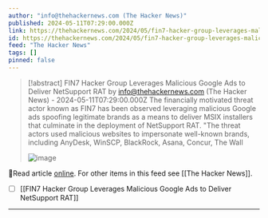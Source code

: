```yaml
---
author: "info@thehackernews.com (The Hacker News)"
published: 2024-05-11T07:29:00.000Z
link: https://thehackernews.com/2024/05/fin7-hacker-group-leverages-malicious.html
id: https://thehackernews.com/2024/05/fin7-hacker-group-leverages-malicious.html
feed: "The Hacker News"
tags: []
pinned: false
---
```

> [!abstract] FIN7 Hacker Group Leverages Malicious Google Ads to Deliver NetSupport RAT by info@thehackernews.com (The Hacker News) - 2024-05-11T07:29:00.000Z
> The financially motivated threat actor known as FIN7 has been observed leveraging malicious Google ads spoofing legitimate brands as a means to deliver MSIX installers that culminate in the deployment of NetSupport RAT. "The threat actors used malicious websites to impersonate well-known brands, including AnyDesk, WinSCP, BlackRock, Asana, Concur, The Wall
>
> ![image](https://blogger.googleusercontent.com/img/b/R29vZ2xl/AVvXsEidGxM7ADAzrplKASUpJQ3bzcolJSyabMKaYKT4HClyzRgCOuWCVvr4duu8KJkPW_9Ga8ADrETgYfu0Pwx9QosFgHep34F7jq5lOwmpYTooakEW-L3-1pyG0UDv5s2UEUJ-etPxVPf3FsuaCnRzo-2SfgR6sBYGaiuMLgIfVMCeQ_eylo2l6zR3vJ-i3oYb/s1600/browser.png)

🔗Read article [online](https://thehackernews.com/2024/05/fin7-hacker-group-leverages-malicious.html). For other items in this feed see [[The Hacker News]].

- [ ] [[FIN7 Hacker Group Leverages Malicious Google Ads to Deliver NetSupport RAT]]
- - -

